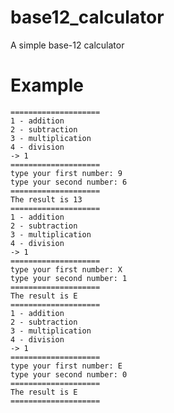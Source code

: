 # base12_calculator
A simple base-12 calculator

# Example
```gabriel@gabriel ~/base12 (main?) $ python main.py
====================
1 - addition
2 - subtraction
3 - multiplication
4 - division
-> 1
====================
type your first number: 9
type your second number: 6
====================
The result is 13
====================
1 - addition
2 - subtraction
3 - multiplication
4 - division
-> 1
====================
type your first number: X
type your second number: 1
====================
The result is E
====================
1 - addition
2 - subtraction
3 - multiplication
4 - division
-> 1
====================
type your first number: E
type your second number: 0
====================
The result is E
====================
```
